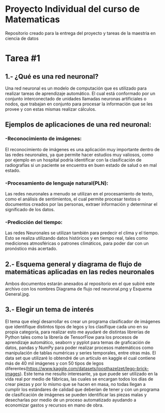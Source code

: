 
# Proyecto Individual del curso de Matematicas
Repositorio creado para la entrega del proyecto y tareas de la maestria en ciencia de datos

# Tarea #1

## 1.- ¿Qué es una red neuronal?     
Una red neuronal es un modelo de computación que es utilizado para realizar tareas de aprendizaje automático. El cual está conformado por un conjunto interconectado de unidades llamadas neuronas artificiales o nodos, que trabajan en conjunto para procesar la información que se les provee y con estas mismas realizar cálculos.     

## Ejemplos de aplicaciones de una red neuronal:

  ### -Reconocimiento de imágenes: 
   El reconocimiento de imágenes es una aplicación muy importante dentro de las redes neuronales, ya que permite hacer estudios muy valiosos, como por ejemplo en un hospital podría identificar con la clasificación de radiografías si un paciente se encuentra en buen estado de salud o en mal estado.

  ### -Procesamiento de lenguaje natural(PLN): 
   Las redes neuronales a menudo se utilizan en el procesamiento de texto, como el análisis de sentimientos, el cual permite procesar textos o documentos creados por las personas, extraer información y determinar el significado de los datos.

 ###  -Predicción del tiempo: 
   Las redes Neuronales se utilizan también para predecir el clima y el tiempo. Esto se realiza utilizando datos históricos y en tiempo real, tales como mediciones atmosféricas o patrones climáticos, para poder dar con un pronóstico más acertado.    

## 2.- Esquema general y diagrama de flujo de matemáticas aplicadas en las redes neuronales

   Ambos documentos estarán anexados al repositorio en el que subiré este archivo con los nombres Diagrama de flujo red neuronal.png y Esquema General.jpg. 
   
## 3.- Elegir un tema de interés

   El tema que elegí desarrollar es crear un programa clasificador de imágenes que identifique distintos tipos de legos y los clasifique cada uno en su propia categoría, para realizar esto me ayudaré de distintas librerías de Python tales como la librería de TensorFlow para los procesos de aprendizaje automático, seaborn y pyplot para temas de graficación de datos, pandas y NumPy para poder realizar procesos matemáticos como manipulación de tablas numéricas y series temporales, entre otras más. El data set que utilizaré lo obtendré de un artículo en kaggle el cual contiene más de 40 mil imágenes y con 50 tipos de legos diferentes(https://www.kaggle.com/datasets/joosthazelzet/lego-brick-images). Este tema me resulto interesante, ya que puede ser utilizado en la vida real por medio de fábricas, las cuales se encargan todos los días de crear piezas y por lo mismo que se hacen en masa, no todas llegan a cumplir los estándares de calidad que deberían de tener y con un programa de clasificación de imágenes se pueden identificar las piezas malas y desecharlas por medio de un proceso automatizado ayudando a economizar gastos y recursos en mano de obra.

